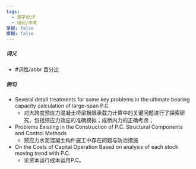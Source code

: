 ```yaml
---
tags:
  - 首字母/P
  - 级别/中考
掌握: false
模糊: false
---
```

##### 词义
- #词性/abbr  百分比
##### 例句
- Several detail treatments for some key problems in the ultimate bearing capacity calculation of large-span P.C.
	- 对大跨度预应力混凝土桥梁极限承载力计算中的关键问题进行了探索研究，包括预应力效应的准确模拟；成桥内力的正确考虑；
- Problems Existing in the Construction of P.C. Structural Components and Control Methods
	- 预应力水泥混凝土构件施工中存在问题与防治措施
- On the Costs of Capital Operation Based on analysis of each stock moving trend with P.C.
	- 论资本运行成本运用P.C。
